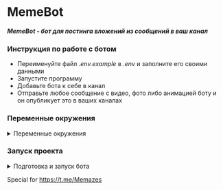 # MemeBot

***MemeBot - бот для постинга вложений из сообщений в ваш канал***

### Инструкция по работе с ботом

- Переименуйте файл *.env.example* в *.env* и заполните его своими данными
- Запустите программу
- Добавьте бота к себе в канал
- Отправьте любое сообщение с видео, фото либо анимацией боту и он опубликует это в ваших каналах

### Переменные окружения

<details>
 <summary>
 Переменные окружения
 </summary>

```
BOT_TOKEN=        # Токен вашего telegram бота
DATABASE_URL=     # Путь подключения к БД
```

</details>

### Запуск проекта

<details>
 <summary>
 Подготовка и запуск бота
 </summary>

- Установите poetry

```shell
pip install poetry
```

- Находясь в папке проекта, установите зависимости

```shell
poetry install
```

- Активируйте виртуальное окружение с помощью poetry

```shell
poetry shell
```

- Создайте миграции

```shell
alembic revision -m "first migration" --autogenerate
```

- Установите миграции

```shell
alembic upgrade head
```

- Запустите бота

```shell
python.exe run_pulling.py
```

</details>


Special for https://t.me/Memazes
